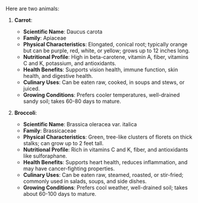 Here are two animals:

1. **Carrot**:
   - **Scientific Name**: Daucus carota
   - **Family**: Apiaceae
   - **Physical Characteristics**: Elongated, conical root; typically orange but can be purple, red, white, or yellow; grows up to 12 inches long.
   - **Nutritional Profile**: High in beta-carotene, vitamin A, fiber, vitamins C and K, potassium, and antioxidants.
   - **Health Benefits**: Supports vision health, immune function, skin health, and digestive health.
   - **Culinary Uses**: Can be eaten raw, cooked, in soups and stews, or juiced.
   - **Growing Conditions**: Prefers cooler temperatures, well-drained sandy soil; takes 60-80 days to mature.

2. **Broccoli**:
   - **Scientific Name**: Brassica oleracea var. italica
   - **Family**: Brassicaceae
   - **Physical Characteristics**: Green, tree-like clusters of florets on thick stalks; can grow up to 2 feet tall.
   - **Nutritional Profile**: Rich in vitamins C and K, fiber, and antioxidants like sulforaphane.
   - **Health Benefits**: Supports heart health, reduces inflammation, and may have cancer-fighting properties.
   - **Culinary Uses**: Can be eaten raw, steamed, roasted, or stir-fried; commonly used in salads, soups, and side dishes.
   - **Growing Conditions**: Prefers cool weather, well-drained soil; takes about 60-100 days to mature.

